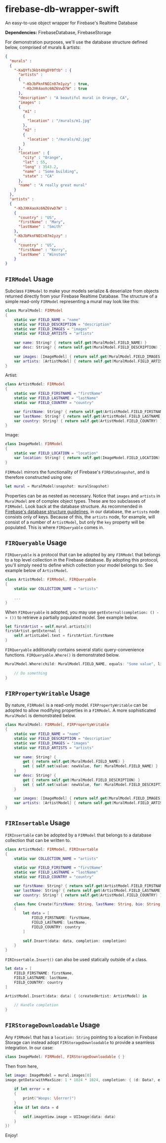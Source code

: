 # firebase-db-wrapper-swift
An easy-to-use object wrapper for Firebase's Realtime Database

**Dependencies:** FirebaseDatabase, FirebaseStorage

For demonstration purposes, we'll use the database structure defined below, comprised of murals & artists:

```json
{
  "murals" : 
  {
    "-KaQYfs3kbt4XgDY0ftb" : {
      "artists" : 
      {
        "-KbJbPknFNECn07m1yzy" : true,
        "-KbJXK4aoXc6NZ6VwD7W" : true
      },
      "description" : "A beautiful mural in Orange, CA",
      "images" : 
      {
        "m1" : 
        {
          "location" : "/murals/m1.jpg"
        },
        "m2" : 
        {
          "location" : "/murals/m2.jpg"
        }
      },
      "location" : {
        "city" : "Orange",
        "lat" : 55,
        "long" : 3543.2,
        "name" : "Some building",
        "state" : "CA"
      },
      "name" : "A really great mural"
    }
  },
  "artists" : 
  {
    "-KbJXK4aoXc6NZ6VwD7W" : 
    {
      "country" : "US",
      "firstName" : "Mary",
      "lastName" : "Smith"
    },
    "-KbJbPknFNECn07m1yzy" : 
    {
      "country" : "US",
      "firstName" : "Kerry",
      "lastName" : "Winston"
    }
}
```
## `FIRModel` Usage
Subclass `FIRModel` to make your models serialize & deserialize from objects returned directly from your Firebase Realtime Database. The structure of a simple read-only `FIRModel` representing a mural may look like this:

```swift
class MuralModel: FIRModel
{	
	static var FIELD_NAME = "name"
	static var FIELD_DESCRIPTION = "description"
	static var FIELD_IMAGES = "images"
	static var FIELD_ARTISTS = "artists"
	
	var name: String? { return self.get(MuralModel.FIELD_NAME) }
	var desc: String? { return self.get(MuralModel.FIELD_DESCRIPTION) }
	
	var images: [ImageModel] { return self.get(MuralModel.FIELD_IMAGES) }
	var artists: [ArtistModel] { return self.get(MuralModel.FIELD_ARTISTS) }
}
```
Artist:
```swift
class ArtistModel: FIRModel
{	
	static var FIELD_FIRSTNAME = "firstName"
	static var FIELD_LASTNAME = "lastName"
	static var FIELD_COUNTRY = "country"

	var firstName: String? { return self.get(ArtistModel.FIELD_FIRSTNAME) }
    var lastName: String? { return self.get(ArtistModel.FIELD_LASTNAME) }
    var country: String? { return self.get(ArtistModel.FIELD_COUNTRY) }
}
```
Image:
```swift
class ImageModel: FIRModel
{
	static var FIELD_LOCATION = "location"
	var location: String? { return self.get(ImageModel.FIELD_LOCATION) }
}
```

`FIRModel` mirrors the functionality of Firebase's `FIRDataSnapshot`, and is therefore constructed using one:
```swift
let mural = MuralModel(snapshot: muralSnapshot)
```

Properties can be as nested as necessary. Notice that `images` and `artists` in `MuralModel` are of complex object types. These are too subclasses of `FIRModel`. Look back at the database structure. As recommended in [Firebase's database structure guidelines](https://firebase.google.com/docs/database/web/structure-data]), in our database, the `artists` node consists only of keys. Because of this, the `artists` node, for example, will consist of a number of `ArtistModel`, but only the `key` property will be populated. This is where `FIRQueryable` comes in. 

## `FIRQueryable` Usage
`FIRQueryable` is a protocol that can be adopted by any `FIRModel` that belongs to a top level collection in the Firebase database. By adopting this protocol, you'll simply need to define which collection your model belongs to. See example below of `ArtistModel`.

```swift
class ArtistModel: FIRModel, FIRQueryable
{	
	static var COLLECTION_NAME = "artists"
	
	...
}
```

When `FIRQueryable` is adopted, you may use `getExternal(completion: () -> ())` to retrieve a partially populated model. See example below.

```swift
let firstArtist = self.mural.artists[0]
firstArtist.getExternal {
    self.artistLabel.text = firstArtist.firstName
}
```

`FIRQueryable` additionally contains several static query-convenience functions. `FIRQueryable.Where()` is demonstrated below.

```swift
MuralModel.Where(child: MuralModel.FIELD_NAME, equals: "Some value", limit: 1000) { (murals: [MuralModel]) in
            
    // Do something
}
```

## `FIRPropertyWritable` Usage
By nature, `FIRModel` is a read-only model. `FIRPropertyWritable` can be adopted to allow modifying properties in a `FIRModel`. A more sophisticated `MuralModel` is demonstrated below.

```swift
class MuralModel: FIRModel, FIRPropertyWritable
{	
	static var FIELD_NAME = "name"
	static var FIELD_DESCRIPTION = "description"
    static var FIELD_IMAGES = "images"
    static var FIELD_ARTISTS = "artists"
	
	var name: String? {
		get { return self.get(MuralModel.FIELD_NAME) }
		set { self.set(value: newValue, for: MuralModel.FIELD_NAME) }
	}
	var desc: String? {
		get { return self.get(MuralModel.FIELD_DESCRIPTION) }
		set { self.set(value: newValue, for: MuralModel.FIELD_DESCRIPTION) }
	}
	
	var images: [ImageModel] { return self.get(MuralModel.FIELD_IMAGES) }
	var artists: [ArtistModel] { return self.get(MuralModel.FIELD_ARTISTS) }
}
```

## `FIRInsertable` Usage
`FIRInsertable` can be adopted by a `FIRModel` that belongs to a database collection that can be written to.
```swift
class ArtistModel: FIRModel, FIRInsertable
{
    static var COLLECTION_NAME = "artists"
	
	static var FIELD_FIRSTNAME = "firstName"
	static var FIELD_LASTNAME = "lastName"
	static var FIELD_COUNTRY = "country"

	var firstName: String? { return self.get(ArtistModel.FIELD_FIRSTNAME) }
	var lastName: String? { return self.get(ArtistModel.FIELD_LASTNAME) }
	var country: String? { return self.get(ArtistModel.FIELD_COUNTRY) }

    class func Create(firstName: String, lastName: String, bio: String, country: String, completion: @escaping (ArtistModel) -> Void)
    {
        let data = [
            FIELD_FIRSTNAME: firstName,
            FIELD_LASTNAME: lastName,
            FIELD_COUNTRY: country
        ]
        
        self.Insert(data: data, completion: completion)
    }
}
```
`FIRInsertable.Insert()` can also be used statically outside of a class.
```swift
let data = [
    FIELD_FIRSTNAME: firstName,
    FIELD_LASTNAME: lastName,
    FIELD_COUNTRY: country
]

ArtistModel.Insert(data: data) { (createdArtist: ArtistModel) in
    
    // Handle completion
}
```

## `FIRStorageDownloadable` Usage
Any `FIRModel` that has a `location: String` pointing to a location in Firebase Storage can instead adopt `FIRStorageDownloadable` to provide a seamless integration. In our case:
```swift
class ImageModel: FIRModel, FIRStorageDownloadable { }
```
Then from here,
```swift
let image: ImageModel = mural.images[0]
image.getData(withMaxSize: 1 * 1024 * 1024, completion: { (d: Data?, e: Error?) in
    
    if let error = e
    {
        print("Woops: \(error)")
    }
    else if let data = d
    {
        self.imageView.image = UIImage(data: data)
    }
})
```

Enjoy!
